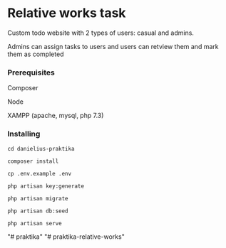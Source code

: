 # Relative works task

Custom todo website with 2 types of users: casual and admins.

Admins can assign tasks to users and users can retview them and mark them as completed

### Prerequisites

Composer

Node

XAMPP (apache, mysql, php 7.3)


### Installing

```
cd danielius-praktika
```

```$xslt
composer install
```

```$xslt
cp .env.example .env
```

```$xslt
php artisan key:generate
```

```$xslt
php artisan migrate
```
```$xslt
php artisan db:seed
```

```$xslt
php artisan serve
```
"# praktika" 
"# praktika-relative-works" 
